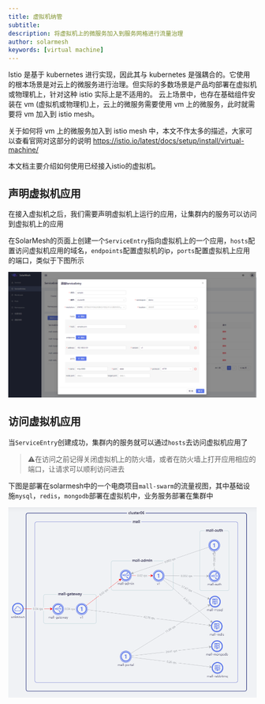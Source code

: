 ```yaml
---
title: 虚拟机纳管
subtitle:
description: 将虚拟机上的微服务加入到服务网格进行流量治理
author: solarmesh
keywords: [virtual machine]
---
```


Istio 是基于 kubernetes 进行实现，因此其与 kubernetes 是强耦合的。它使用的根本场景是对云上的微服务进行治理。但实际的多数场景是产品均部署在虚拟机或物理机上，针对这种 istio 实际上是不适用的。 云上场景中，也存在基础组件安装在 vm (虚拟机或物理机)上，云上的微服务需要使用  vm 上的微服务，此时就需要将 vm 加入到 istio mesh。

关于如何将 vm 上的微服务加入到 istio mesh 中，本文不作太多的描述，大家可以查看官网对这部分的说明 https://istio.io/latest/docs/setup/install/virtual-machine/

本文档主要介绍如何使用已经接入istio的虚拟机。

## 声明虚拟机应用

在接入虚拟机之后，我们需要声明虚拟机上运行的应用，让集群内的服务可以访问到虚拟机上的应用

在SolarMesh的页面上创建一个`ServiceEntry`指向虚拟机上的一个应用，`hosts`配置访问虚拟机应用的域名，`endpoints`配置虚拟机的ip，`ports`配置虚拟机上应用的端口，类似于下图所示

![](vm-01.png)

## 访问虚拟机应用

当`ServiceEntry`创建成功，集群内的服务就可以通过`hosts`去访问虚拟机应用了

> ⚠️在访问之前记得关闭虚拟机上的防火墙，或者在防火墙上打开应用相应的端口，让请求可以顺利访问进去

下图是部署在solarmesh中的一个电商项目`mall-swarm`的流量视图，其中基础设施`mysql`，`redis`，`mongodb`部署在虚拟机中，业务服务部署在集群中

![](vm-02.png)

